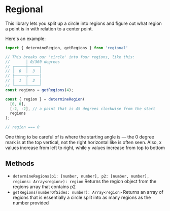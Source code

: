 # Regional
This library lets you split up a circle into regions and figure out what region a point is in with relation to a center point.

Here's an example:
```javascript
import { determineRegion, getRegions } from 'regional'

// This breaks our 'circle' into four regions, like this:
//       │ 0/360 degrees
// ┌─────┼─────┐ 
// │  0  │  3  │  
// ├─────○─────│ 
// │  1  │  2  │ 
// └─────┴─────┘ 
const regions = getRegions(4);

const { region } = determineRegion(
  [0, 0],
  [-2, -2], // a point that is 45 degrees clockwise from the start
  regions
);

// region === 0
```

One thing to be careful of is where the starting angle is — the 0 degree mark is at the top vertical, not the right horizontal like is often seen. Also, x values increase from left to right, while y values increase from top to bottom

## Methods
  + `determineRegions(p1: [number, number], p2: [number, number], regions: Array<region>): region` Returns the region object from the regions array that contains p2
  + `getRegions(numberOfSides: number): Array<region>` Returns an array of regions that is essentially a circle split into as many regions as the number provided 